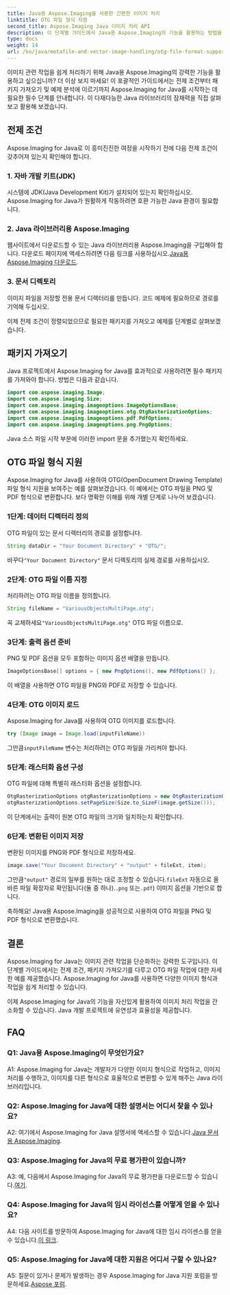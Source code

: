 ```yaml
---
title: Java용 Aspose.Imaging을 사용한 간편한 이미지 처리
linktitle: OTG 파일 형식 지원
second_title: Aspose.Imaging Java 이미지 처리 API
description: 이 단계별 가이드에서 Java용 Aspose.Imaging의 기능을 활용하는 방법을 알아보세요. 이미지 처리를 쉽게 최적화하세요.
type: docs
weight: 14
url: /ko/java/metafile-and-vector-image-handling/otg-file-format-support/
---
```

이미지 관련 작업을 쉽게 처리하기 위해 Java용 Aspose.Imaging의 강력한 기능을 활용하고 싶으십니까? 더 이상 보지 마세요! 이 포괄적인 가이드에서는 전제 조건부터 패키지 가져오기 및 예제 분석에 이르기까지 Aspose.Imaging for Java를 시작하는 데 필요한 필수 단계를 안내합니다. 이 다재다능한 Java 라이브러리의 잠재력을 직접 살펴보고 활용해 보겠습니다.

## 전제 조건

Aspose.Imaging for Java로 이 흥미진진한 여정을 시작하기 전에 다음 전제 조건이 갖추어져 있는지 확인해야 합니다.

### 1. 자바 개발 키트(JDK)

시스템에 JDK(Java Development Kit)가 설치되어 있는지 확인하십시오. Aspose.Imaging for Java가 원활하게 작동하려면 호환 가능한 Java 환경이 필요합니다.

### 2. Java 라이브러리용 Aspose.Imaging

 웹사이트에서 다운로드할 수 있는 Java 라이브러리용 Aspose.Imaging을 구입해야 합니다. 다운로드 페이지에 액세스하려면 다음 링크를 사용하십시오.[Java용 Aspose.Imaging 다운로드](https://releases.aspose.com/imaging/java/).

### 3. 문서 디렉토리

이미지 파일을 저장할 전용 문서 디렉터리를 만듭니다. 코드 예제에 필요하므로 경로를 기억해 두십시오.

이제 전제 조건이 정렬되었으므로 필요한 패키지를 가져오고 예제를 단계별로 살펴보겠습니다.

## 패키지 가져오기

Java 프로젝트에서 Aspose.Imaging for Java를 효과적으로 사용하려면 필수 패키지를 가져와야 합니다. 방법은 다음과 같습니다.

```java
import com.aspose.imaging.Image;
import com.aspose.imaging.Size;
import com.aspose.imaging.imageoptions.ImageOptionsBase;
import com.aspose.imaging.imageoptions.otg.OtgRasterizationOptions;
import com.aspose.imaging.imageoptions.pdf.PdfOptions;
import com.aspose.imaging.imageoptions.png.PngOptions;
```

Java 소스 파일 시작 부분에 이러한 import 문을 추가했는지 확인하세요.

## OTG 파일 형식 지원

Aspose.Imaging for Java를 사용하여 OTG(OpenDocument Drawing Template) 파일 형식 지원을 보여주는 예를 살펴보겠습니다. 이 예에서는 OTG 파일을 PNG 및 PDF 형식으로 변환합니다. 보다 명확한 이해를 위해 개별 단계로 나누어 보겠습니다.

### 1단계: 데이터 디렉터리 정의

OTG 파일이 있는 문서 디렉터리의 경로를 설정합니다.

```java
String dataDir = "Your Document Directory" + "OTG/";
```

 바꾸다`"Your Document Directory"` 문서 디렉토리의 실제 경로를 사용하십시오.

### 2단계: OTG 파일 이름 지정

처리하려는 OTG 파일 이름을 정의합니다.

```java
String fileName = "VariousObjectsMultiPage.otg";
```

 꼭 교체하세요`"VariousObjectsMultiPage.otg"` OTG 파일 이름으로.

### 3단계: 출력 옵션 준비

PNG 및 PDF 옵션을 모두 포함하는 이미지 옵션 배열을 만듭니다.

```java
ImageOptionsBase[] options = { new PngOptions(), new PdfOptions() };
```

이 배열을 사용하면 OTG 파일을 PNG와 PDF로 저장할 수 있습니다.

### 4단계: OTG 이미지 로드

Aspose.Imaging for Java를 사용하여 OTG 이미지를 로드합니다.

```java
try (Image image = Image.load(inputFileName))
```

 그만큼`inputFileName` 변수는 처리하려는 OTG 파일을 가리켜야 합니다.

### 5단계: 래스터화 옵션 구성

OTG 파일에 대해 특별히 래스터화 옵션을 설정합니다.

```java
OtgRasterizationOptions otgRasterizationOptions = new OtgRasterizationOptions();
otgRasterizationOptions.setPageSize(Size.to_SizeF(image.getSize()));
```

이 단계에서는 출력이 원본 OTG 파일의 크기와 일치하는지 확인합니다.

### 6단계: 변환된 이미지 저장

변환된 이미지를 PNG와 PDF 형식으로 저장하세요.

```java
image.save("Your Document Directory" + "output" + fileExt, item);
```

 그만큼`"output"` 경로의 일부를 원하는 대로 조정할 수 있습니다.`fileExt` 자동으로 올바른 파일 확장자로 확인됩니다(둘 중 하나).`.png` 또는`.pdf`) 이미지 옵션을 기반으로 합니다.

축하해요! Java용 Aspose.Imaging을 성공적으로 사용하여 OTG 파일을 PNG 및 PDF 형식으로 변환했습니다.

## 결론

Aspose.Imaging for Java는 이미지 관련 작업을 단순화하는 강력한 도구입니다. 이 단계별 가이드에서는 전제 조건, 패키지 가져오기를 다루고 OTG 파일 작업에 대한 자세한 예를 제공했습니다. Aspose.Imaging for Java를 사용하면 다양한 이미지 형식과 작업을 쉽게 처리할 수 있습니다.

이제 Aspose.Imaging for Java의 기능을 자신있게 활용하여 이미지 처리 작업을 간소화할 수 있습니다. Java 개발 프로젝트에 유연성과 효율성을 제공합니다.

## FAQ

### Q1: Java용 Aspose.Imaging이 무엇인가요?

A1: Aspose.Imaging for Java는 개발자가 다양한 이미지 형식으로 작업하고, 이미지 처리를 수행하고, 이미지를 다른 형식으로 효율적으로 변환할 수 있게 해주는 Java 라이브러리입니다.

### Q2: Aspose.Imaging for Java에 대한 설명서는 어디서 찾을 수 있나요?

 A2: 여기에서 Aspose.Imaging for Java 설명서에 액세스할 수 있습니다.[Java 문서용 Aspose.Imaging](https://reference.aspose.com/imaging/java/).

### Q3: Aspose.Imaging for Java의 무료 평가판이 있습니까?

 A3: 예, 다음에서 Aspose.Imaging for Java의 무료 평가판을 다운로드할 수 있습니다.[여기](https://releases.aspose.com/).

### Q4: Aspose.Imaging for Java의 임시 라이선스를 어떻게 얻을 수 있나요?

A4: 다음 사이트를 방문하여 Aspose.Imaging for Java에 대한 임시 라이센스를 얻을 수 있습니다.[이 링크](https://purchase.aspose.com/temporary-license/).

### Q5: Aspose.Imaging for Java에 대한 지원은 어디서 구할 수 있나요?

 A5: 질문이 있거나 문제가 발생하는 경우 Aspose.Imaging for Java 지원 포럼을 방문하세요.[Aspose 포럼](https://forum.aspose.com/).